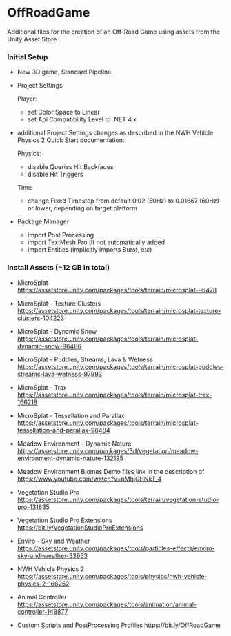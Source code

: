 # OffRoadGame

 Additional files for the creation of an Off-Road Game using assets from the Unity Asset Store

### Initial Setup

* New 3D game, Standard Pipeline

* Project Settings

    Player:
	+ set Color Space to Linear
	+ set Api Compatibility Level to .NET 4.x

* additional Project Settings changes as described in the NWH Vehicle Physics 2 Quick Start documentation:

    Physics:
    + disable Queries HIt Backfaces
    + disable Hit Triggers

    Time
    + change Fixed Timestep from default 0.02 (50Hz) to 0.01667 (60Hz) or lower, depending on target platform


* Package Manager
  + import Post Processing 
  + import TextMesh Pro (if not automatically added
  + import Entities (implicitly imports Burst, etc)
  
### Install Assets (~12 GB in total)

* MicroSplat
https://assetstore.unity.com/packages/tools/terrain/microsplat-96478

* MicroSplat - Texture Clusters
https://assetstore.unity.com/packages/tools/terrain/microsplat-texture-clusters-104223

* MicroSplat - Dynamic Snow
https://assetstore.unity.com/packages/tools/terrain/microsplat-dynamic-snow-96486

* MicroSplat - Puddles, Streams, Lava & Wetness
https://assetstore.unity.com/packages/tools/terrain/microsplat-puddles-streams-lava-wetness-97993

* MicroSplat - Trax
https://assetstore.unity.com/packages/tools/terrain/microsplat-trax-166218

* MicroSplat - Tessellation and Parallax
https://assetstore.unity.com/packages/tools/terrain/microsplat-tessellation-and-parallax-96484

* Meadow Environment - Dynamic Nature
https://assetstore.unity.com/packages/3d/vegetation/meadow-environment-dynamic-nature-132195

* Meadow Environment Biomes 
Demo files link in the description of https://www.youtube.com/watch?v=nMhjGHNkT_4
  
* Vegetation Studio Pro
https://assetstore.unity.com/packages/tools/terrain/vegetation-studio-pro-131835

* Vegetation Studio Pro Extensions
https://bit.ly/VegetationStudioProExtensions  

* Enviro - Sky and Weather
https://assetstore.unity.com/packages/tools/particles-effects/enviro-sky-and-weather-33963

* NWH Vehicle Physics 2
https://assetstore.unity.com/packages/tools/physics/nwh-vehicle-physics-2-166252

* Animal Controller
https://assetstore.unity.com/packages/tools/animation/animal-controller-148877

* Custom Scripts and PostProcessing Profiles
https://bit.ly/OffRoadGame
